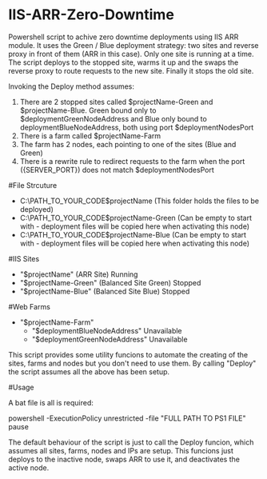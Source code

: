 IIS-ARR-Zero-Downtime
=====================

Powershell script to achive zero downtime deployments using IIS ARR module. 
It uses the Green / Blue deployment strategy: two sites and reverse proxy in front of them (ARR in this case).
Only one site is running at a time. The script deploys to the stopped site, warms it up and the 
swaps the reverse proxy to route requests to the new site. Finally it stops the old site.

Invoking the Deploy method assumes:
 1. There are 2 stopped sites called $projectName-Green and $projectName-Blue. Green bound only to $deploymentGreenNodeAddress and Blue only bound to deploymentBlueNodeAddress, both using port $deploymentNodesPort
 2. There is a farm called $projectName-Farm
 3. The farm has 2 nodes, each pointing to one of the sites (Blue and Green)
 4. There is a rewrite rule to redirect requests to the farm when the port ({SERVER_PORT}) does not match $deploymentNodesPort

#File Strcuture
 - C:\PATH_TO_YOUR_CODE\$projectName        (This folder holds the files to be deployed)
 - C:\PATH_TO_YOUR_CODE\$projectName-Green  (Can be empty to start with - deployment files will be copied here when activating this node)
 - C:\PATH_TO_YOUR_CODE\$projectName-Blue   (Can be empty to start with - deployment files will be copied here when activating this node)

#IIS Sites
 - "$projectName"           (ARR Site)              Running
 - "$projectName-Green"     (Balanced Site Green)   Stopped
 - "$projectName-Blue"      (Balanced Site Blue)    Stopped

#Web Farms
 - "$projectName-Farm"  
   - "$deploymentBlueNodeAddress"     Unavailable
   - "$deploymentGreenNodeAddress"    Unavailable

This script provides some utility funcions to automate the creating of the sites, farms and nodes
but you don't need to use them. By calling "Deploy" the script assumes all the above has been setup.

#Usage

A bat file is all is required:

powershell     -ExecutionPolicy unrestricted -file "FULL PATH TO PS1 FILE"
pause

The default behaviour of the script is just to call the Deploy funcion, which assumes all sites, farms, nodes and IPs 
are setup. This funcions just deploys to the inactive node, swaps ARR to use it, and deactivates the active node.
